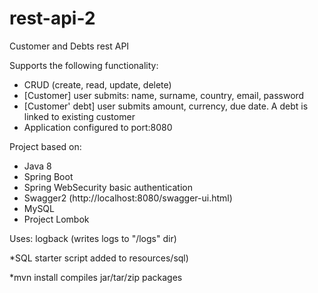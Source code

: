 # rest-api-2
Customer and Debts rest API

Supports the following functionality:
- CRUD (create, read, update, delete)
- [Customer] user submits: name, surname, country, email, password
- [Customer' debt] user submits amount, currency, due date. A debt is linked to existing customer
- Application configured to port:8080

Project based on:
- Java 8
- Spring Boot
- Spring WebSecurity basic authentication
- Swagger2 (http://localhost:8080/swagger-ui.html)
- MySQL
- Project Lombok

Uses: logback (writes logs to "/logs" dir)

*SQL starter script added to resources/sql)

*mvn install compiles jar/tar/zip packages